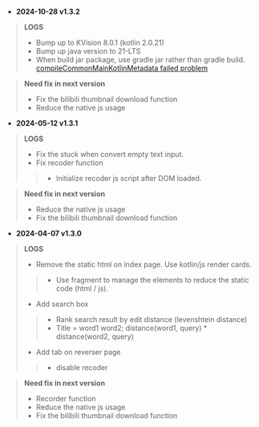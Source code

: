 - **2024-10-28 v1.3.2**
> **LOGS**
>- Bump up to KVision 8.0.1 (kotlin 2.0.21)
>- Bump up java version to 21-LTS
>- When build jar package, use gradle jar rather than gradle build. [compileCommonMainKotlinMetadata failed problem](https://github.com/rjaros/kvision/issues/537)

> **Need fix in next version**
>- Fix the bilibili thumbnail download function
>- Reduce the native js usage

- **2024-05-12 v1.3.1**
> **LOGS**
>- Fix the stuck when convert empty text input.
>- Fix recoder function
>>- Initialize recoder js script after DOM loaded.

> **Need fix in next version**
>- Reduce the native js usage
>- Fix the bilibili thumbnail download function

- **2024-04-07 v1.3.0**
> **LOGS**
>- Remove the static html on index page. Use kotlin/js render cards.
>>- Use fragment to manage the elements to reduce the static code (html / js).
>- Add search box
>>- Rank search result by edit distance (levenshtein distance)
>>- Title = word1 word2; distance(word1, query) * distance(word2, query)
>- Add tab on reverser page
>>- disable recoder 

> **Need fix in next version**
>- Recorder function
>- Reduce the native js usage
>- Fix the bilibili thumbnail download function